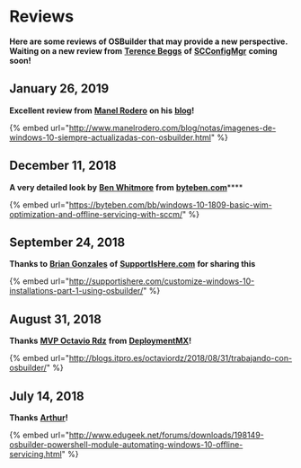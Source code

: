 # Reviews

**Here are some reviews of OSBuilder that may provide a new perspective.  Waiting on a new review from** [**Terence Beggs**](https://twitter.com/terencebeggs) **of** [**SCConfigMgr**](http://www.scconfigmgr.com/) **coming soon!**

## January 26, 2019

**Excellent review from** [**Manel Rodero**](https://twitter.com/manelrodero) **on his** [**blog**](http://www.manelrodero.com/blog/)**!**

{% embed url="http://www.manelrodero.com/blog/notas/imagenes-de-windows-10-siempre-actualizadas-con-osbuilder.html" %}

## December 11, 2018

**A very detailed look by** [**Ben Whitmore**](https://twitter.com/byteben) **from** [**byteben.com**](https://byteben.com/bb/)\*\*\*\*

{% embed url="https://byteben.com/bb/windows-10-1809-basic-wim-optimization-and-offline-servicing-with-sccm/" %}

## September 24, 2018

**Thanks to** [**Brian Gonzales**](https://twitter.com/brianfgonzalez) **of** [**SupportIsHere.com**](http://supportishere.com/) **for sharing this**

{% embed url="http://supportishere.com/customize-windows-10-installations-part-1-using-osbuilder/" %}

## August 31, 2018

**Thanks** [**MVP Octavio Rdz**](https://twitter.com/DeploymentMX) **from** [**DeploymentMX**](http://blogs.itpro.es/octaviordz/)**!**

{% embed url="http://blogs.itpro.es/octaviordz/2018/08/31/trabajando-con-osbuilder/" %}

## July 14, 2018

**Thanks** [**Arthur**](https://twitter.com/itsarthur)**!**

{% embed url="http://www.edugeek.net/forums/downloads/198149-osbuilder-powershell-module-automating-windows-10-offline-servicing.html" %}



